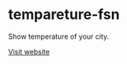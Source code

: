 # tempareture-fsn
Show temperature of your city. 

[Visit website](https://fs-nirjhor.github.io/tempareture-fsn)
